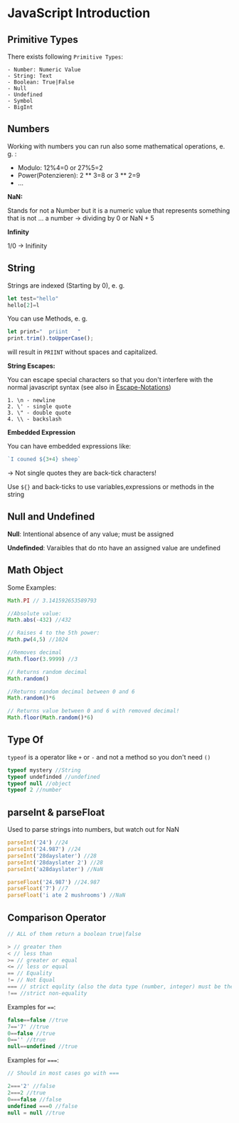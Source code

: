 # JavaScript Introduction

## Primitive Types

There exists following `Primitive Types`:

    - Number: Numeric Value 
    - String: Text
    - Boolean: True|False
    - Null
    - Undefined
    - Symbol
    - BigInt

## Numbers

Working with numbers you can run also some mathematical operations, e. g. :

 - Modulo:  12%4=0 or 27%5=2
 - Power(Potenzieren): 2 ** 3=8 or 3 ** 2=9
 - ...

**NaN:**

Stands for not a Number but it is a numeric value that represents something that is not ... a number -> dividing by 0 or NaN + 5

**Infinity**

1/0 -> Inifinity

## String

Strings are indexed (Starting by 0), e. g.
````js
let test="hello"
hello[2]=l
````
You can use Methods, e. g. 
````js
let print="  priint   "
print.trim().toUpperCase();
````
will result in `PRIINT` without spaces and capitalized. 

**String Escapes:**

You can escape special characters so that you don't interfere with the normal javascript syntax (see also in [Escape-Notations](https://developer.mozilla.org/en-US/docs/Web/JavaScript/Reference/Global_Objects/String))

    1. \n - newline
    2. \' - single quote
    3. \" - double quote
    4. \\ - backslash

**Embedded Expression**

You can have embedded expressions like:

````js
`I couned ${3+4} sheep`
````
-> Not single quotes they are back-tick characters!

Use `${}` and back-ticks to use variables,expressions or methods in the string

## Null and Undefined

**Null**: Intentional absence of any value; must be assigned

**Undefinded**: Varaibles that do nto have an assigned value are undefined

## Math Object

Some Examples:
````js
Math.PI // 3.141592653589793

//Absolute value:
Math.abs(-432) //432

// Raises 4 to the 5th power:
Math.pw(4,5) //1024

//Removes decimal 
Math.floor(3.9999) //3

// Returns random decimal
Math.random()

//Returns random decimal between 0 and 6
Math.random()*6

// Returns value between 0 and 6 with removed decimal!
Math.floor(Math.random()*6)
````

## Type Of

`typeof` is a operator like `+` or `-` and not a method so you don't need `()`

````js
typeof mystery //String
typeof undefinded //undefined
typeof null //object
typeof 2 //number
````

## parseInt & parseFloat

Used to parse strings into numbers, but watch out for NaN

````js
parseInt('24') //24
parseInt('24.987') //24
parseInt('28dayslater') //28
parseInt('28dayslater 2') //28
parseInt('a28dayslater') //NaN

parseFloat('24.987') //24.987
parseFloat('7') //7
parseFloat('i ate 2 mushrooms') //NaN
````

## Comparison Operator

````js
// ALL of them return a boolean true|false

> // greater then
< // less than
>= // greater or equal
<= // less or equal
== // Equality
!= // Not Equal
=== // strict equlity (also the data type (number, integer) must be the same)
!== //strict non-equality
````

Examples for `==`:
````js
false==false //true
7=='7' //true
0==false //true
0=='' //true
null==undefined //true
````

Examples for `===`:
````js
// Should in most cases go with ===

2==='2' //false
2===2 //true
0===false //false
undefined ===0 //false
null = null //true
````